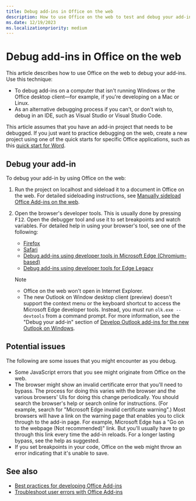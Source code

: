 ```yaml
---
title: Debug add-ins in Office on the web
description: How to use Office on the web to test and debug your add-ins.
ms.date: 12/19/2023
ms.localizationpriority: medium
---
```


# Debug add-ins in Office on the web

This article describes how to use Office on the web to debug your add-ins. Use this technique:

- To debug add-ins on a computer that isn't running Windows or the Office desktop client&mdash;for example, if you're developing on a Mac or Linux.
- As an alternative debugging process if you can't, or don't wish to, debug in an IDE, such as Visual Studio or Visual Studio Code.

This article assumes that you have an add-in project that needs to be debugged. If you just want to practice debugging on the web, create a new project using one of the quick starts for specific Office applications, such as this [quick start for Word](../quickstarts/word-quickstart-yo.md).

## Debug your add-in

To debug your add-in by using Office on the web:

1. Run the project on localhost and sideload it to a document in Office on the web. For detailed sideloading instructions, see [Manually sideload Office Add-ins on the web](sideload-office-add-ins-for-testing.md#manually-sideload-an-add-in-to-office-on-the-web).

1. Open the browser's developer tools. This is usually done by pressing <kbd>F12</kbd>. Open the debugger tool and use it to set breakpoints and watch variables. For detailed help in using your browser's tool, see one of the following:

    - [Firefox](https://firefox-source-docs.mozilla.org/devtools-user/index.html)
    - [Safari](https://support.apple.com/guide/safari/use-the-developer-tools-in-the-develop-menu-sfri20948/mac)
    - [Debug add-ins using developer tools in Microsoft Edge (Chromium-based)](debug-add-ins-using-devtools-edge-chromium.md)
    - [Debug add-ins using developer tools for Edge Legacy](debug-add-ins-using-devtools-edge-legacy.md)

    > [!NOTE]
    > - Office on the web won't open in Internet Explorer.
    > - The new Outlook on Window desktop client (preview) doesn't support the context menu or the keyboard shortcut to access the Microsoft Edge developer tools. Instead, you must run `olk.exe --devtools` from a command prompt. For more information, see the "Debug your add-in" section of [Develop Outlook add-ins for the new Outlook on Windows](../outlook/one-outlook.md#debug-your-add-in).

## Potential issues

The following are some issues that you might encounter as you debug.

- Some JavaScript errors that you see might originate from Office on the web.
- The browser might show an invalid certificate error that you'll need to bypass. The process for doing this varies with the browser and the various browsers' UIs for doing this change periodically. You should search the browser's help or search online for instructions. (For example, search for "Microsoft Edge invalid certificate warning".) Most browsers will have a link on the warning page that enables you to click through to the add-in page. For example, Microsoft Edge has a "Go on to the webpage (Not recommended)" link. But you'll usually have to go through this link every time the add-in reloads. For a longer lasting bypass, see the help as suggested.
- If you set breakpoints in your code, Office on the web might throw an error indicating that it's unable to save.

## See also

- [Best practices for developing Office Add-ins](../concepts/add-in-development-best-practices.md)
- [Troubleshoot user errors with Office Add-ins](testing-and-troubleshooting.md)
